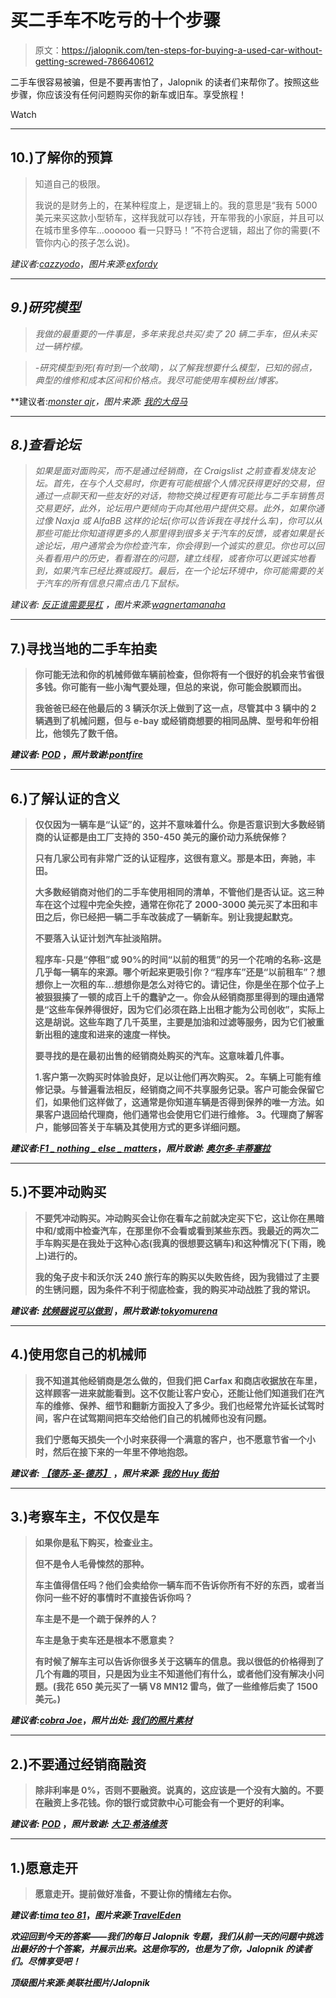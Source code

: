 # 买二手车不吃亏的十个步骤

> 原文：<https://jalopnik.com/ten-steps-for-buying-a-used-car-without-getting-screwed-786640612>

二手车很容易被骗，但是不要再害怕了，Jalopnik 的读者们来帮你了。按照这些步骤，你应该没有任何问题购买你的新车或旧车。享受旅程！

Watch

* * *

## 10.)了解你的预算

> 知道自己的极限。
> 
> 我说的是财务上的，在某种程度上，是逻辑上的。我的意思是“我有 5000 美元来买这款小型轿车，这样我就可以存钱，开车带我的小家庭，并且可以在城市里多停车...oooooo 看一只野马！”不符合逻辑，超出了你的需要(不管你内心的孩子怎么说)。

*建议者:*[*cazzyodo*](https://jalopnik.com/know-your-limit-im-talking-financially-and-in-a-way-755822197)，*图片来源:*[*exfordy*](http://www.flickr.com/photos/exfordy/)

* * *

## *9.)研究模型*

> *我做的最重要的一件事是，多年来我总共买/卖了 20 辆二手车，但从未买过一辆柠檬。*

> *-研究模型到死(有时到一个故障)，以了解我想要什么模型，已知的弱点，典型的维修和成本区间和价格点。我尽可能使用车模粉丝/博客。*

**建议者:*[*monster ajr*](https://jalopnik.com/the-most-important-thing-i-do-and-ive-bought-sold-a-tot-756382696)，*图片来源:* [*我的大母马*](http://www.flickr.com/photos/25798931@N00/)*

* * *

## *8.)查看论坛*

> *如果是面对面购买，而不是通过经销商，在 Craigslist 之前查看发烧友论坛。首先，在与个人交易时，你更有可能根据个人情况获得更好的交易，但通过一点聊天和一些友好的对话，物物交换过程更有可能比与二手车销售员交易更好，此外，论坛用户更倾向于向其他用户提供交易。此外，如果你通过像 Naxja 或 AlfaBB 这样的论坛(你可以告诉我在寻找什么车)，你可以从那些可能比你知道得更多的人那里得到很多关于汽车的反馈，或者如果是长途论坛，用户通常会为你检查汽车，你会得到一个诚实的意见。你也可以回头看看用户的历史，看看潜在的问题，建立线程，或者你可以更诚实地看到，如果汽车已经比赛或殴打。最后，在一个论坛环境中，你可能需要的关于汽车的所有信息只需点击几下鼠标。*

**建议者:* [*反正谁需要晃杠*](https://jalopnik.com/if-buying-person-to-person-instead-of-through-a-dealers-755570039) ，*图片来源:*[*wagnertamanaha*](http://www.flickr.com/photos/wagnertamanaha/)*

* * *

## **7.)寻找当地的二手车拍卖**

> **你可能无法和你的机械师做车辆前检查，但你将有一个很好的机会来节省很多钱。你可能有一些小淘气要处理，但总的来说，你可能会脱颖而出。**
> 
> **我爸爸已经在他最后的 3 辆沃尔沃上做到了这一点，尽管其中 3 辆中的 2 辆遇到了机械问题，但与 e-bay 或经销商想要的相同品牌、型号和年份相比，他领先了数千倍。**

***建议者:* [*POD*](https://jalopnik.com/not-sure-if-this-one-has-been-posted-yet-buy-at-auct-755872930) ，*照片致谢:*[*pontfire*](http://www.flickr.com/photos/pontfire/)**

* * *

## **6.)了解认证的含义**

> **仅仅因为一辆车是“认证”的，这并不意味着什么。你是否意识到大多数经销商的认证都是由工厂支持的 350-450 美元的廉价动力系统保修？**
> 
> **只有几家公司有非常广泛的认证程序，这很有意义。那是本田，奔驰，丰田。**
> 
> **大多数经销商对他们的二手车使用相同的清单，不管他们是否认证。这三种车在这个过程中完全失控，通常在你花了 2000-3000 美元买了本田和丰田之后，你已经把一辆二手车改装成了一辆新车。别让我提起默克。**
> 
> **不要落入认证计划汽车扯淡陷阱。**
> 
> **程序车-只是“停租”或 90%的时间“以前的租赁”的另一个花哨的名称-这是几乎每一辆车的来源。哪个听起来更吸引你？“程序车”还是“以前租车”？想想你上一次租的车...想想你是怎么对待它的。请记住，你是坐在那个位子上被狠狠揍了一顿的成百上千的蠢驴之一。你会从经销商那里得到的理由通常是“这些车保养得很好，因为它们必须在路上出租才能为公司创收”，实际上这是胡说。这些车跑了几千英里，主要是加油和过滤等服务，因为它们被重新出租的速度和进来的速度一样快。**
> 
> **要寻找的是在最初出售的经销商处购买的汽车。这意味着几件事。**
> 
> **1.客户第一次购买时体验良好，足以让他们再次购买。
> 2。车辆上可能有维修记录。与普遍看法相反，经销商之间不共享服务记录。客户可能会保留它们，如果他们这样做了，这通常是你知道车辆是否得到保养的唯一方法。如果客户退回给代理商，他们通常也会使用它们进行维修。
> 3。代理商了解客户，能够回答关于车辆及其使用方式的更多详细问题。**

***建议者:*[*F1 _ nothing _ else _ matters*](https://jalopnik.com/heres-another-piece-of-advice-just-because-a-car-is-c-757392820)，*照片致谢:* [*奥尔多·丰蒂塞拉*](http://www.flickr.com/photos/afonticiella/)**

* * *

## **5.)不要冲动购买**

> **不要凭冲动购买。冲动购买会让你在看车之前就决定买下它，这让你在黑暗中和/或雨中检查汽车，在那里你不会看或看到某些东西。我最近的两次二手车购买是在我处于这种心态(我真的很想要这辆车)和这种情况下(下雨，晚上)进行的。**
> 
> **我的兔子皮卡和沃尔沃 240 旅行车的购买以失败告终，因为我错过了主要的生锈问题，因为条件不利于彻底检查，我的购买冲动战胜了我的常识。**

***建议者:* [*扰频器说可以做到*](https://jalopnik.com/dont-buy-on-an-impulse-buying-on-an-impulse-leads-you-755570363) ，*照片致谢:*[*tokyomurena*](http://www.flickr.com/photos/61948398@N00/)**

* * *

## **4.)使用您自己的机械师**

> **我不知道其他经销商是怎么做的，但我们把 Carfax 和商店收据放在车里，这样顾客一进来就能看到。这不仅能让客户安心，还能让他们知道我们在汽车的维修、保养、细节和翻新方面投入了多少。我们也经常允许延长试驾时间，客户在试驾期间把车交给他们自己的机械师也没有问题。**
> 
> **我们宁愿每天损失一个小时来获得一个满意的客户，也不愿意节省一个小时，然后在接下来的一年里不停地抱怨。**

***建议者:* [*【德苏-圣-德苏】*](http://desu-san-desu.kinja.com/) ，*照片来源:* [*我的 Huy 街拍*](http://www.flickr.com/photos/myhuyphoto/)**

* * *

## **3.)考察车主，不仅仅是车**

> **如果你是私下购买，检查业主。**
> 
> **但不是令人毛骨悚然的那种。**
> 
> **车主值得信任吗？他们会卖给你一辆车而不告诉你所有不好的东西，或者当你问一些不好的事情时不直接告诉你吗？**
> 
> **车主是不是一个疏于保养的人？**
> 
> **车主是急于卖车还是根本不愿意卖？**
> 
> **有时候了解车主可以告诉你很多关于这辆车的信息。我以很低的价格得到了几个有趣的项目，只是因为业主不知道他们有什么，或者他们没有解决小问题。(我花 650 美元买了一辆 V8 MN12 雷鸟，做了一些维修后卖了 1500 美元。)**

***建议者:*[*cobra Joe*](https://jalopnik.com/if-youre-buying-privately-inspect-the-owner-not-in-755538966)，*照片出处:* [*我们的照片素材*](http://www.flickr.com/photos/bob-mary/)**

* * *

## **2.)不要通过经销商融资**

> **除非利率是 0%，否则不要融资。说真的，这应该是一个没有大脑的。不要在融资上多花钱。你的银行或贷款中心可能会有一个更好的利率。**

***建议者:* [*POD*](https://jalopnik.com/1-if-buying-new-research-the-dealing-wholesale-price-755630497) ，*照片致谢:* [*大卫·希洛维茨*](http://www.flickr.com/photos/dhilowitz/)**

* * *

## **1.)愿意走开**

> **愿意走开。提前做好准备，不要让你的情绪左右你。**

***建议者:*[*tima teo 81*](https://jalopnik.com/be-willing-to-walk-away-755380655)，*图片来源:*[*TravelEden*](http://www.flickr.com/photos/traveleden/)**

***欢迎回到今天的答案——我们的每日 Jalopnik 专题，我们从前一天的问题中挑选出最好的十个答案，并展示出来。这是你写的，也是为了你，Jalopnik 的读者们。尽情享受吧！***

***顶级图片来源:美联社图片/Jalopnik***